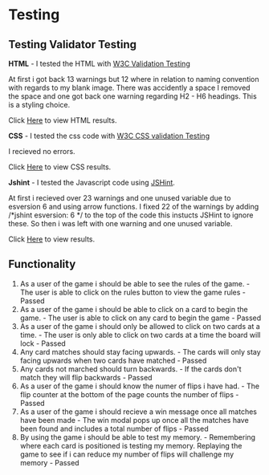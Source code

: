 # Testing 

## Testing Validator Testing 
 **HTML** - I tested the HTML with [W3C Validation Testing](https://validator.w3.org/) 

 At first i got back 13 warnings but 12 where in relation to naming convention with regards to my blank image. There was accidently a space I removed the space and one got back one warning regarding H2 - H6 headings. This is a styling choice. 

 Click [Here](/workspace/Mario-Memory-game/assets/images/html.png) to view HTML results.

 **CSS** - I tested the css code with [W3C CSS validation Testing](https://jigsaw.w3.org/css-validator/)

 I recieved no errors. 

 Click [Here](/workspace/Mario-Memory-game/assets/images/css.png) to view CSS results.

 **Jshint** - I tested the Javascript code using [JSHint](https://jshint.com/).

 At first i recieved over 23 warnings and one unused variable due to esversion 6 and using arrow functions. I fixed 22 of the warnings by adding  /*jshint esversion: 6 */ to the top of the code this instucts JSHint to ignore these. So then i was left with one warning and one unused variable. 

 Click [Here](/workspace/Mario-Memory-game/assets/images/JSHint.png) to view results.

 ## Functionality 
1. As a user of the game i should be able to see the rules of the game. - The user is able to click on the rules button to view the game rules - Passed 
1. As a user of the game i should be able to click on a card to begin the game. - The user is able to click on any card to begin the game - Passed 
1. As a user of the game i should only be allowed to click on two cards at a time. - The user is only able to click on two cards at a time the board will lock - Passed
1. Any card matches should stay facing upwards. - The cards will only stay facing upwards when two cards have matched - Passed
1. Any cards not marched should turn backwards. - If the cards don't match they will flip backwards - Passed 
1. As a user of the game i should know the numer of flips i have had. - The flip counter at the bottom of the page counts the number of flips - Passed
1. As a user of the game i should recieve a win message once all matches have been made - The win modal pops up once all the matches have been found and includes a total number of flips - Passed
1. By using the game i should be able to test my memory. - Remembering where each card is positioned is testing my memory. Replaying the game to see if i can reduce my number of flips will challenge my memory - Passed 